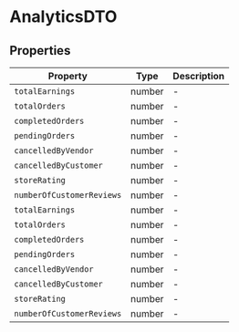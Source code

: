 # AnalyticsDTO

## Properties

| Property | Type | Description |
|----------|------|-------------|
| `totalEarnings` | number | - |
| `totalOrders` | number | - |
| `completedOrders` | number | - |
| `pendingOrders` | number | - |
| `cancelledByVendor` | number | - |
| `cancelledByCustomer` | number | - |
| `storeRating` | number | - |
| `numberOfCustomerReviews` | number | - |
| `totalEarnings` | number | - |
| `totalOrders` | number | - |
| `completedOrders` | number | - |
| `pendingOrders` | number | - |
| `cancelledByVendor` | number | - |
| `cancelledByCustomer` | number | - |
| `storeRating` | number | - |
| `numberOfCustomerReviews` | number | - |
